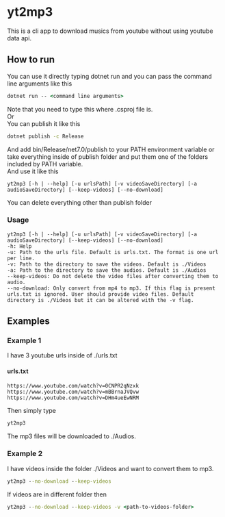 # yt2mp3  
This is a cli app to download musics from youtube without using youtube data api.
## How to run
You can use it directly typing dotnet run and you can pass the command line arguments like this
```cmd
dotnet run -- <command line arguments>
```
Note that you need to type this where .csproj file is.  
Or  
You can publish it like this
```cmd
dotnet publish -c Release
```
And add bin/Release/net7.0/publish to your PATH environment variable or take everything inside of publish folder and put them one of the folders included by PATH variable.  
And use it like this  
```
yt2mp3 [-h | --help] [-u urlsPath] [-v videoSaveDirectory] [-a audioSaveDirectory] [--keep-videos] [--no-download]
```
You can delete everything other than publish folder  
### Usage
```
yt2mp3 [-h | --help] [-u urlsPath] [-v videoSaveDirectory] [-a audioSaveDirectory] [--keep-videos] [--no-download]
-h: Help
-u: Path to the urls file. Default is urls.txt. The format is one url per line.
-v: Path to the directory to save the videos. Default is ./Videos
-a: Path to the directory to save the audios. Default is ./Audios
--keep-videos: Do not delete the video files after converting them to audio.
--no-download: Only convert from mp4 to mp3. If this flag is present urls.txt is ignored. User should provide video files. Default directory is ./Videos but it can be altered with the -v flag.
```
## Examples
### Example 1
I have 3 youtube urls inside of ./urls.txt  
#### urls.txt
```
https://www.youtube.com/watch?v=0CNPR2qNzxk 
https://www.youtube.com/watch?v=mBBrnaJVQvw 
https://www.youtube.com/watch?v=DHm4ueEwNRM
```
Then simply type
```cmd
yt2mp3
```
The mp3 files will be downloaded to ./Audios.
### Example 2
I have videos inside the folder ./Videos and want to convert them to mp3.
```cmd
yt2mp3 --no-download --keep-videos
```
If videos are in different folder then
```cmd
yt2mp3 --no-download --keep-videos -v <path-to-videos-folder>
```
